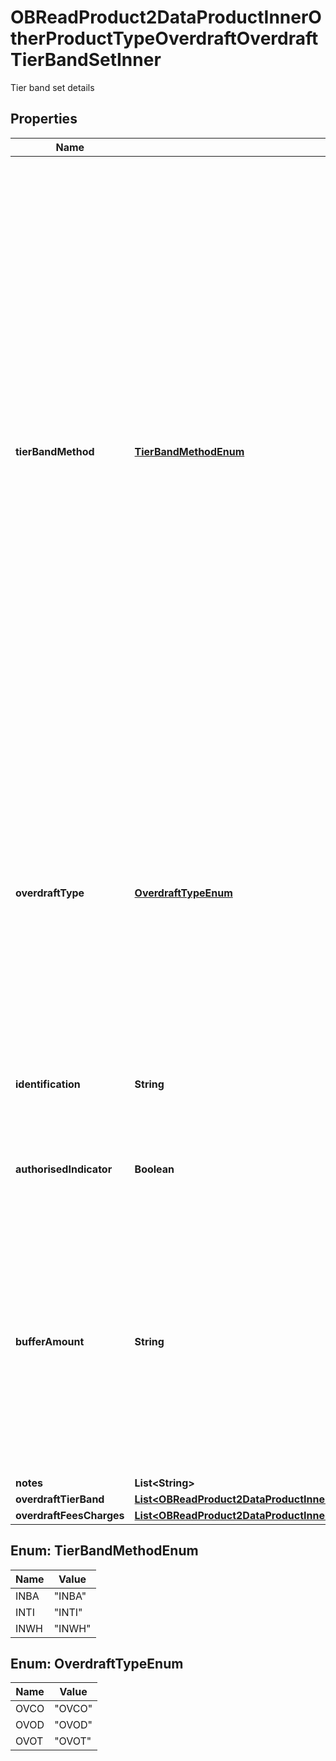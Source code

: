 

# OBReadProduct2DataProductInnerOtherProductTypeOverdraftOverdraftTierBandSetInner

Tier band set details

## Properties

| Name | Type | Description | Notes |
|------------ | ------------- | ------------- | -------------|
|**tierBandMethod** | [**TierBandMethodEnum**](#TierBandMethodEnum) | The methodology of how overdraft is charged. It can be: &#39;Whole&#39;  Where the same charge/rate is applied to the entirety of the overdraft balance (where charges are applicable).  &#39;Tiered&#39; Where different charges/rates are applied dependent on overdraft maximum and minimum balance amount tiers defined by the lending financial organisation &#39;Banded&#39; Where different charges/rates are applied dependent on overdraft maximum and minimum balance amount bands defined by a government organisation. |  |
|**overdraftType** | [**OverdraftTypeEnum**](#OverdraftTypeEnum) | An overdraft can either be &#39;committed&#39; which means that the facility cannot be withdrawn without reasonable notification before it&#39;s agreed end date, or &#39;on demand&#39; which means that the financial institution can demand repayment at any point in time. |  [optional] |
|**identification** | **String** | Unique and unambiguous identification of a  Tier Band for a overdraft product. |  [optional] |
|**authorisedIndicator** | **Boolean** | Indicates if the Overdraft is authorised (Y) or unauthorised (N) |  [optional] |
|**bufferAmount** | **String** | When a customer exceeds their credit limit, a financial institution will not charge the customer unauthorised overdraft charges if they do not exceed by more than the buffer amount. Note: Authorised overdraft charges may still apply. |  [optional] |
|**notes** | **List&lt;String&gt;** |  |  [optional] |
|**overdraftTierBand** | [**List&lt;OBReadProduct2DataProductInnerOtherProductTypeOverdraftOverdraftTierBandSetInnerOverdraftTierBandInner&gt;**](OBReadProduct2DataProductInnerOtherProductTypeOverdraftOverdraftTierBandSetInnerOverdraftTierBandInner.md) |  |  |
|**overdraftFeesCharges** | [**List&lt;OBReadProduct2DataProductInnerOtherProductTypeOverdraftOverdraftTierBandSetInnerOverdraftFeesChargesInner&gt;**](OBReadProduct2DataProductInnerOtherProductTypeOverdraftOverdraftTierBandSetInnerOverdraftFeesChargesInner.md) |  |  [optional] |



## Enum: TierBandMethodEnum

| Name | Value |
|---- | -----|
| INBA | &quot;INBA&quot; |
| INTI | &quot;INTI&quot; |
| INWH | &quot;INWH&quot; |



## Enum: OverdraftTypeEnum

| Name | Value |
|---- | -----|
| OVCO | &quot;OVCO&quot; |
| OVOD | &quot;OVOD&quot; |
| OVOT | &quot;OVOT&quot; |



